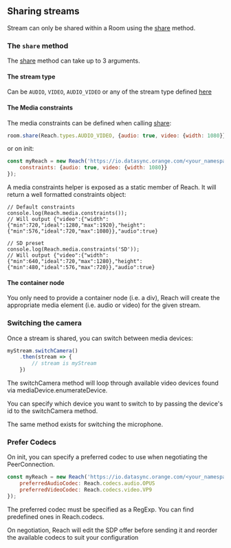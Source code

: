 ## Sharing streams

Stream can only be shared within a Room using the [share](../class/src/core/Room.js~Room.html#instance-method-share) method.

### The `share` method

The [share](../class/src/core/Room.js~Room.html#instance-method-share) method can take up to 3 arguments.

#### The stream type

Can be `AUDIO`, `VIDEO`, `AUDIO_VIDEO` or any of the stream type defined [here](../typedef/index.html#static-typedef-StreamTypes)

#### The Media constraints

The media constraints can be defined when calling [share](../class/src/core/Room.js~Room.html#instance-method-share):

```javascript
room.share(Reach.types.AUDIO_VIDEO, {audio: true, video: {width: 1080}});
```

or on init: 

```javascript
const myReach = new Reach('https://io.datasync.orange.com/<your_namespace>', {
    constraints: {audio: true, video: {width: 1080}}
});
```

A media constraints helper is exposed as a static member of Reach. It will return a well formatted constraints object:

```
// Default constraints
console.log(Reach.media.constraints());
// Will output {"video":{"width":{"min":720,"ideal":1280,"max":1920},"height":{"min":576,"ideal":720,"max":1080}},"audio":true}

// SD preset
console.log(Reach.media.constraints('SD'));
// Will output {"video":{"width":{"min":640,"ideal":720,"max":1280},"height":{"min":480,"ideal":576,"max":720}},"audio":true}
```

#### The container node

You only need to provide a container node (i.e. a div), Reach will create the appropriate media element (i.e. audio or video) for the given stream.

### Switching the camera

Once a stream is shared, you can switch between media devices:

```javascript
myStream.switchCamera()
    .then(stream => {
        // stream is myStream
    })
```

The switchCamera method will loop through available video devices found via mediaDevice.enumerateDevice.

You can specify which device you want to switch to by passing the device's id to the switchCamera method.
 
The same method exists for switching the microphone.

### Prefer Codecs

On init, you can specify a preferred codec to use when negotiating the PeerConnection.

```javascript
const myReach = new Reach('https://io.datasync.orange.com/<your_namespace>', {
    preferredAudioCodec: Reach.codecs.audio.OPUS
    preferredVideoCodec: Reach.codecs.video.VP9
});
```

The preferred codec must be specified as a RegExp. You can find predefined ones in Reach.codecs.

On negotiation, Reach will edit the SDP offer before sending it and reorder the available codecs to suit your configuration